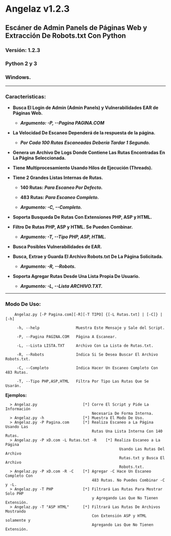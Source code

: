 # Angelaz v1.2.3
## Escáner de Admin Panels de Páginas Web y Extracción De Robots.txt Con Python
### Versión: 1.2.3
### Python 2 y 3
### Windows.

- - -

### Caracteristicas:

   + **Busca El Login de Admin (Admin Panels) y Vulnerabilidades EAR de Páginas Web.**
      
      + ***Argumento: -P, --Pagina PAGINA.COM***
      
   + **La Velocidad De Escaneo Dependerá de la respuesta de la página.**
      
      + ***Por Cada 100 Rutas Escaneadas Debería Tardar 1 Segundo.***
      
   + **Genera un Archivo De Logs Donde Contiene Las Rutas Encontradas En La Página Seleccionada.**
   + **Tiene Multiprocesamiento Usando Hilos de Ejecución (Threads).**
   + **Tiene 2 Grandes Listas Internas de Rutas.**
      
      + **140 Rutas: *Para Escaneo Por Defecto.***
      + **483 Rutas: *Para Escaneo Completo.***
      
      + ***Argumento: -C, --Completo.***
      
   + **Soporta Busqueda De Rutas Con Extensiones PHP, ASP y HTML.**
   + **Filtro De Rutas PHP, ASP y HTML. Se Pueden Combinar.**
      
      + ***Argumento: -T, --Tipo PHP, ASP, HTML.***
      
   + **Busca Posibles Vulnerabilidades de EAR.**
   + **Busca, Extrae y Guarda El Archivo Robots.txt De La Página Solicitada.**
      
      + ***Argumento: -R, --Robots.***
      
   + **Soporta Agregar Rutas Desde Una Lista Propia De Usuario.**
      
      + ***Argumento: -L, --Lista ARCHIVO.TXT.***
   
- - -

### Modo De Uso: 
    
        Angelaz.py [-P Pagina.com][-R][-T TIPO] {[-L Rutas.txt] | [-C]} | [-h]
        
         -h, --help                Muestra Este Mensaje y Sale del Script.
         
         -P, --Pagina PAGINA.COM   Página A Escanear.
         
         -L, --Lista LISTA.TXT     Archivo Con La Lista de Rutas.txt.
         
         -R, --Robots              Indica Si Se Desea Buscar El Archivo Robots.txt.
  
         -C, --Completo            Indica Hacer Un Escaneo Completo Con 483 Rutas.
  
         -T, --Tipo PHP,ASP,HTML   Filtra Por Tipo Las Rutas Que Se Usarán.

**Ejemplos:**

      > Angelaz.py                    [*] Corre El Script y Pide La Información
                                          Necesaria De Forma Interna.
      > Angelaz.py -h                 [*] Muestra El Modo De Uso.
      > Angelaz.py -P Pagina.com      [*] Realiza Escaneo a La Página Usando Las
                                          Rutas Una Lista Interna Con 140 Rutas.
      > Angelaz.py -P xD.com -L Rutas.txt -R    [*] Realiza Escaneo a La Página
                                                      Usando Las Rutas Del Archivo
                                                      Rutas.txt y Busca El Archivo
                                                      Robots.txt.
      > Angelaz.py -P xD.com -R -C    [*] Agregar -C Hace Un Escaneo Completo Con
                                          483 Rutas. No Puedes Combinar -C y -L.
      > Angelaz.py -T PHP             [*] Filtrará Las Rutas Para Mostrar Solo PHP
                                          y Agregando Las Que No Tienen Extensión.
      > Angelaz.py -T "ASP HTML"      [*] Filtrará Las Rutas De Archivos Mostrando
                                          Con Extensión ASP y HTML solamente y
                                          Agregando Las Que No Tienen Extensión.

